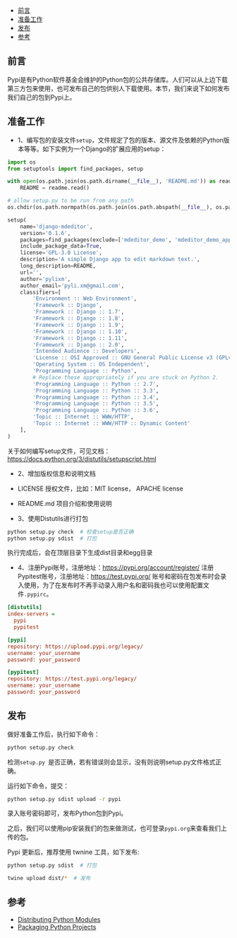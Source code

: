 <!-- TOC -->

- [前言](#前言)
- [准备工作](#准备工作)
- [发布](#发布)
- [参考](#参考)

<!-- /TOC -->
## 前言

Pypi是有Python软件基金会维护的Python包的公共存储库。人们可以从上边下载第三方包来使用，也可发布自己的包供别人下载使用。本节，我们来说下如何发布我们自己的包到Pypi上。

## 准备工作

- 1、编写包的安装文件`setup`，文件规定了包的版本、源文件及依赖的Python版本等等。如下实例为一个Django的扩展应用的setup：

```python
import os
from setuptools import find_packages, setup

with open(os.path.join(os.path.dirname(__file__), 'README.md')) as readme:
    README = readme.read()

# allow setup.py to be run from any path
os.chdir(os.path.normpath(os.path.join(os.path.abspath(__file__), os.pardir)))

setup(
    name='django-mdeditor',
    version='0.1.6',
    packages=find_packages(exclude=['mdeditor_demo', 'mdeditor_demo_app.*', 'mdeditor_demo_app']),
    include_package_data=True,
    license='GPL-3.0 License',
    description='A simple Django app to edit markdown text.',
    long_description=README,
    url='',
    author='pylixm',
    author_email='pyli.xm@gmail.com',
    classifiers=[
        'Environment :: Web Environment',
        'Framework :: Django',
        'Framework :: Django :: 1.7',
        'Framework :: Django :: 1.8',
        'Framework :: Django :: 1.9',
        'Framework :: Django :: 1.10',
        'Framework :: Django :: 1.11',
        'Framework :: Django :: 2.0',
        'Intended Audience :: Developers',
        'License :: OSI Approved :: GNU General Public License v3 (GPLv3)',
        'Operating System :: OS Independent',
        'Programming Language :: Python',
        # Replace these appropriately if you are stuck on Python 2.
        'Programming Language :: Python :: 2.7',
        'Programming Language :: Python :: 3.3',
        'Programming Language :: Python :: 3.4',
        'Programming Language :: Python :: 3.5',
        'Programming Language :: Python :: 3.6',
        'Topic :: Internet :: WWW/HTTP',
        'Topic :: Internet :: WWW/HTTP :: Dynamic Content'
    ],
)

```

关于如何编写setup文件，可见文档：https://docs.python.org/3/distutils/setupscript.html

- 2、增加版权信息和说明文档

- LICENSE 授权文件，比如：MIT license， APACHE license
- README.md 项目介绍和使用说明

- 3、使用Distutils进行打包

```python
python setup.py check  # 检查setup是否正确
python setup.py sdist  # 打包

```

执行完成后，会在顶层目录下生成dist目录和egg目录

- 4、注册Pypi账号，注册地址：https://pypi.org/account/register/
注册Pypitest账号，注册地址：https://test.pypi.org/
账号和密码在包发布时会录入使用，为了在发布时不再手动录入用户名和密码我也可以使用配置文件`.pypirc`。

```ini
[distutils]
index-servers =
  pypi
  pypitest

[pypi]
repository: https://upload.pypi.org/legacy/
username: your_username
password: your_password

[pypitest]
repository: https://test.pypi.org/legacy/
username: your_username
password: your_password
```


## 发布

做好准备工作后，执行如下命令：

```bash
python setup.py check
```
检测`setup.py `是否正确，若有错误则会显示，没有则说明setup.py文件格式正确。

运行如下命令，提交：

```bash
python setup.py sdist upload -r pypi
```
录入账号密码即可，发布Python包到Pypi。

之后，我们可以使用pip安装我们的包来做测试，也可登录`pypi.org`来查看我们上传的包。

Pypi 更新后，推荐使用 twnine 工具，如下发布:

```bash 
python setup.py sdist  # 打包

twine upload dist/*  # 发布
```

## 参考

- [Distributing Python Modules](https://docs.python.org/3/distutils/index.html)
- [Packaging Python Projects](https://packaging.python.org/tutorials/packaging-projects/#uploading-your-project-to-pypi)